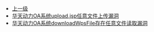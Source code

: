 * [上一级](docs/wy876_poc/)
* [华天动力OA系统upload.jsp任意文件上传漏洞](docs/wy876_poc/%E5%8D%8E%E5%A4%A9%E5%8A%A8%E5%8A%9B/%E5%8D%8E%E5%A4%A9%E5%8A%A8%E5%8A%9BOA%E7%B3%BB%E7%BB%9Fupload.jsp%E4%BB%BB%E6%84%8F%E6%96%87%E4%BB%B6%E4%B8%8A%E4%BC%A0%E6%BC%8F%E6%B4%9E.md)
* [华天动力OA系统downloadWpsFile存在任意文件读取漏洞](docs/wy876_poc/%E5%8D%8E%E5%A4%A9%E5%8A%A8%E5%8A%9B/%E5%8D%8E%E5%A4%A9%E5%8A%A8%E5%8A%9BOA%E7%B3%BB%E7%BB%9FdownloadWpsFile%E5%AD%98%E5%9C%A8%E4%BB%BB%E6%84%8F%E6%96%87%E4%BB%B6%E8%AF%BB%E5%8F%96%E6%BC%8F%E6%B4%9E.md)
